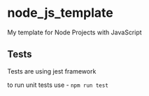 # node_js_template
My template for Node Projects with JavaScript


## Tests

Tests are using jest framework

to run unit tests use - `npm run test`
